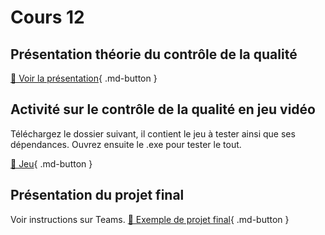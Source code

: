 # Cours 12

## Présentation théorie du contrôle de la qualité
[📁 Voir la présentation](https://cmontmorency365-my.sharepoint.com/:b:/g/personal/lora_boisvert_cmontmorency_qc_ca/EbORw7nH2j9Epj5s-m1xY58BtO5SrE7HiO0TXAMxanut8g?e=YAEyth){ .md-button }  


## Activité sur le contrôle de la qualité en jeu vidéo
Téléchargez le dossier suivant, il contient le jeu à tester ainsi que ses dépendances. Ouvrez ensuite le .exe pour tester le tout.     

[📁 Jeu](https://cmontmorency365-my.sharepoint.com/:f:/g/personal/lora_boisvert_cmontmorency_qc_ca/Eqc0RbqR1dpJoJWRuF2wUQoBI0fwS_Q6bD8Nbie4NokFJQ?e=bivfUR){ .md-button }  

## Présentation du projet final
Voir instructions sur Teams. 
[📁 Exemple de projet final](https://cmontmorency365-my.sharepoint.com/:w:/g/personal/lora_boisvert_cmontmorency_qc_ca/EQIw4Mej8vtKjdsqyHPpBcYBkDEVVlVX60VEMO6wj1CBog?e=9rjo7F){ .md-button }  





